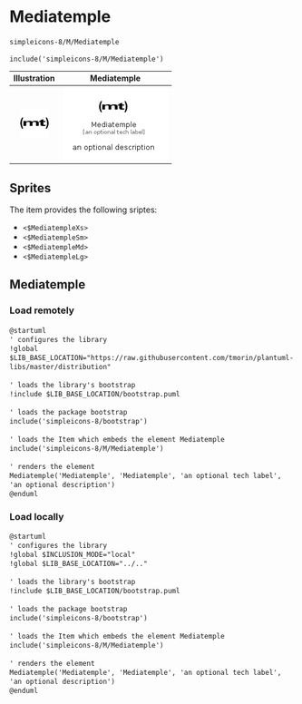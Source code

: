 # Mediatemple


```text
simpleicons-8/M/Mediatemple
```

```text
include('simpleicons-8/M/Mediatemple')
```



| Illustration | Mediatemple |
| :---: | :---: |
| ![illustration for Illustration](../../simpleicons-8/M/Mediatemple.png) | ![illustration for Mediatemple](../../simpleicons-8/M/Mediatemple.Local.png) |



## Sprites
The item provides the following sriptes:

- `<$MediatempleXs>`
- `<$MediatempleSm>`
- `<$MediatempleMd>`
- `<$MediatempleLg>`





## Mediatemple

### Load remotely
```plantuml
@startuml
' configures the library
!global $LIB_BASE_LOCATION="https://raw.githubusercontent.com/tmorin/plantuml-libs/master/distribution"

' loads the library's bootstrap
!include $LIB_BASE_LOCATION/bootstrap.puml

' loads the package bootstrap
include('simpleicons-8/bootstrap')

' loads the Item which embeds the element Mediatemple
include('simpleicons-8/M/Mediatemple')

' renders the element
Mediatemple('Mediatemple', 'Mediatemple', 'an optional tech label', 'an optional description')
@enduml
```

### Load locally
```plantuml
@startuml
' configures the library
!global $INCLUSION_MODE="local"
!global $LIB_BASE_LOCATION="../.."

' loads the library's bootstrap
!include $LIB_BASE_LOCATION/bootstrap.puml

' loads the package bootstrap
include('simpleicons-8/bootstrap')

' loads the Item which embeds the element Mediatemple
include('simpleicons-8/M/Mediatemple')

' renders the element
Mediatemple('Mediatemple', 'Mediatemple', 'an optional tech label', 'an optional description')
@enduml
```

